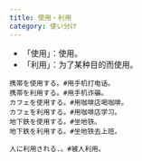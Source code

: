```yaml
---
title: 使用・利用
category: 使い分け
---
```


- 「使用」：使用。
- 「利用」：为了某种目的而使用。

```example
携帯を使用する。#用手机打电话。
携帯を利用する。#用手机诈骗。
カフェを使用する。#用咖啡店喝咖啡。
カフェを利用する。#用咖啡店学习。
地下鉄を使用する。#坐地铁。
地下鉄を利用する。#坐地铁去上班。

人に利用される.。#被人利用。
```

